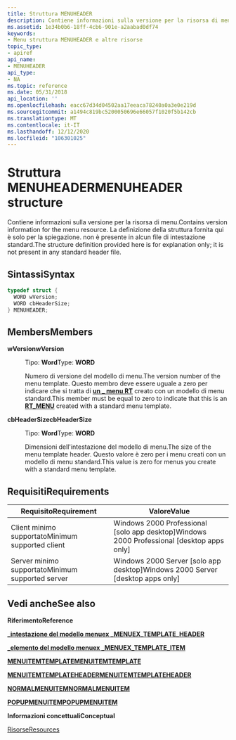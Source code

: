 ```yaml
---
title: Struttura MENUHEADER
description: Contiene informazioni sulla versione per la risorsa di menu. La definizione della struttura fornita qui è solo per la spiegazione. non è presente in alcun file di intestazione standard.
ms.assetid: 1e34b0b6-18ff-4cb6-901e-a2aabad0df74
keywords:
- Menu struttura MENUHEADER e altre risorse
topic_type:
- apiref
api_name:
- MENUHEADER
api_type:
- NA
ms.topic: reference
ms.date: 05/31/2018
api_location: ''
ms.openlocfilehash: eacc67d34d04502aa17eeaca78240a0a3e0e219d
ms.sourcegitcommit: a1494c819bc5200050696e66057f1020f5b142cb
ms.translationtype: MT
ms.contentlocale: it-IT
ms.lasthandoff: 12/12/2020
ms.locfileid: "106301025"
---
```

# <a name="menuheader-structure"></a><span data-ttu-id="068ba-105">Struttura MENUHEADER</span><span class="sxs-lookup"><span data-stu-id="068ba-105">MENUHEADER structure</span></span>

<span data-ttu-id="068ba-106">Contiene informazioni sulla versione per la risorsa di menu.</span><span class="sxs-lookup"><span data-stu-id="068ba-106">Contains version information for the menu resource.</span></span> <span data-ttu-id="068ba-107">La definizione della struttura fornita qui è solo per la spiegazione. non è presente in alcun file di intestazione standard.</span><span class="sxs-lookup"><span data-stu-id="068ba-107">The structure definition provided here is for explanation only; it is not present in any standard header file.</span></span>

## <a name="syntax"></a><span data-ttu-id="068ba-108">Sintassi</span><span class="sxs-lookup"><span data-stu-id="068ba-108">Syntax</span></span>


```C++
typedef struct {
  WORD wVersion;
  WORD cbHeaderSize;
} MENUHEADER;
```



## <a name="members"></a><span data-ttu-id="068ba-109">Members</span><span class="sxs-lookup"><span data-stu-id="068ba-109">Members</span></span>

<dl> <dt>

<span data-ttu-id="068ba-110">**wVersion**</span><span class="sxs-lookup"><span data-stu-id="068ba-110">**wVersion**</span></span>
</dt> <dd>

<span data-ttu-id="068ba-111">Tipo: **Word**</span><span class="sxs-lookup"><span data-stu-id="068ba-111">Type: **WORD**</span></span>

</dd> <dd>

<span data-ttu-id="068ba-112">Numero di versione del modello di menu.</span><span class="sxs-lookup"><span data-stu-id="068ba-112">The version number of the menu template.</span></span> <span data-ttu-id="068ba-113">Questo membro deve essere uguale a zero per indicare che si tratta di [**un \_ menu RT**](/windows/desktop/menurc/resource-types) creato con un modello di menu standard.</span><span class="sxs-lookup"><span data-stu-id="068ba-113">This member must be equal to zero to indicate that this is an [**RT\_MENU**](/windows/desktop/menurc/resource-types) created with a standard menu template.</span></span>

</dd> <dt>

<span data-ttu-id="068ba-114">**cbHeaderSize**</span><span class="sxs-lookup"><span data-stu-id="068ba-114">**cbHeaderSize**</span></span>
</dt> <dd>

<span data-ttu-id="068ba-115">Tipo: **Word**</span><span class="sxs-lookup"><span data-stu-id="068ba-115">Type: **WORD**</span></span>

</dd> <dd>

<span data-ttu-id="068ba-116">Dimensioni dell'intestazione del modello di menu.</span><span class="sxs-lookup"><span data-stu-id="068ba-116">The size of the menu template header.</span></span> <span data-ttu-id="068ba-117">Questo valore è zero per i menu creati con un modello di menu standard.</span><span class="sxs-lookup"><span data-stu-id="068ba-117">This value is zero for menus you create with a standard menu template.</span></span>

</dd> </dl>

## <a name="requirements"></a><span data-ttu-id="068ba-118">Requisiti</span><span class="sxs-lookup"><span data-stu-id="068ba-118">Requirements</span></span>



| <span data-ttu-id="068ba-119">Requisito</span><span class="sxs-lookup"><span data-stu-id="068ba-119">Requirement</span></span> | <span data-ttu-id="068ba-120">Valore</span><span class="sxs-lookup"><span data-stu-id="068ba-120">Value</span></span> |
|-------------------------------------|------------------------------------------------------------|
| <span data-ttu-id="068ba-121">Client minimo supportato</span><span class="sxs-lookup"><span data-stu-id="068ba-121">Minimum supported client</span></span><br/> | <span data-ttu-id="068ba-122">Windows 2000 Professional \[solo app desktop\]</span><span class="sxs-lookup"><span data-stu-id="068ba-122">Windows 2000 Professional \[desktop apps only\]</span></span><br/> |
| <span data-ttu-id="068ba-123">Server minimo supportato</span><span class="sxs-lookup"><span data-stu-id="068ba-123">Minimum supported server</span></span><br/> | <span data-ttu-id="068ba-124">Windows 2000 Server \[solo app desktop\]</span><span class="sxs-lookup"><span data-stu-id="068ba-124">Windows 2000 Server \[desktop apps only\]</span></span><br/>       |



## <a name="see-also"></a><span data-ttu-id="068ba-125">Vedi anche</span><span class="sxs-lookup"><span data-stu-id="068ba-125">See also</span></span>

<dl> <dt>

<span data-ttu-id="068ba-126">**Riferimento**</span><span class="sxs-lookup"><span data-stu-id="068ba-126">**Reference**</span></span>
</dt> <dt>

[<span data-ttu-id="068ba-127">**\_intestazione del modello menuex \_**</span><span class="sxs-lookup"><span data-stu-id="068ba-127">**MENUEX\_TEMPLATE\_HEADER**</span></span>](menuex-template-header.md)
</dt> <dt>

[<span data-ttu-id="068ba-128">**\_elemento del modello menuex \_**</span><span class="sxs-lookup"><span data-stu-id="068ba-128">**MENUEX\_TEMPLATE\_ITEM**</span></span>](menuex-template-item.md)
</dt> <dt>

[<span data-ttu-id="068ba-129">**MENUITEMTEMPLATE**</span><span class="sxs-lookup"><span data-stu-id="068ba-129">**MENUITEMTEMPLATE**</span></span>](/windows/desktop/api/Winuser/ns-winuser-menuitemtemplate)
</dt> <dt>

[<span data-ttu-id="068ba-130">**MENUITEMTEMPLATEHEADER**</span><span class="sxs-lookup"><span data-stu-id="068ba-130">**MENUITEMTEMPLATEHEADER**</span></span>](/windows/desktop/api/Winuser/ns-winuser-menuitemtemplateheader)
</dt> <dt>

[<span data-ttu-id="068ba-131">**NORMALMENUITEM**</span><span class="sxs-lookup"><span data-stu-id="068ba-131">**NORMALMENUITEM**</span></span>](normalmenuitem.md)
</dt> <dt>

[<span data-ttu-id="068ba-132">**POPUPMENUITEM**</span><span class="sxs-lookup"><span data-stu-id="068ba-132">**POPUPMENUITEM**</span></span>](popupmenuitem.md)
</dt> <dt>

<span data-ttu-id="068ba-133">**Informazioni concettuali**</span><span class="sxs-lookup"><span data-stu-id="068ba-133">**Conceptual**</span></span>
</dt> <dt>

[<span data-ttu-id="068ba-134">Risorse</span><span class="sxs-lookup"><span data-stu-id="068ba-134">Resources</span></span>](resources.md)
</dt> </dl>

 

